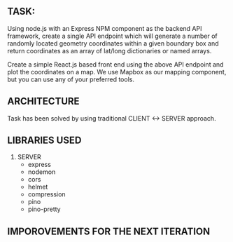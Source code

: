 ## TASK:

Using node.js with an Express NPM component as the backend API framework, create a single API endpoint which will generate a number of randomly located geometry coordinates within a given boundary box and return coordinates as an array of lat/long dictionaries or named arrays.

Create a simple React.js based front end using the above API endpoint and plot the coordinates on a map. We use Mapbox as our mapping component, but you can use any of your preferred tools.

## ARCHITECTURE

Task has been solved by using traditional CLIENT <-> SERVER approach.

## LIBRARIES USED

1. SERVER
    - express
    - nodemon
    - cors
    - helmet
    - compression
    - pino
    - pino-pretty

## IMPOROVEMENTS FOR THE NEXT ITERATION
